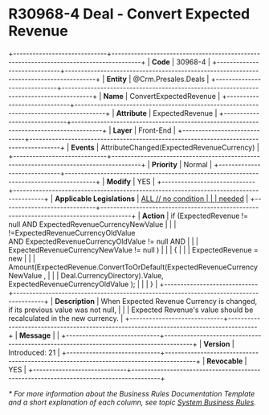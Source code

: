﻿---
erp.type: front-end-business-rule
erp.entity: Crm.Presales.Deals
---

# R30968-4 Deal - Convert Expected Revenue
+-----------------------------+---------------------------------------------------------------------------------------+
| **Code**                    | 30968-4                                                                               |
+-----------------------------+---------------------------------------------------------------------------------------+
| **Entity**                  | @Crm.Presales.Deals                                                                                  |
+-----------------------------+---------------------------------------------------------------------------------------+
| **Name**                    | ConvertExpectedRevenue                                                                |
+-----------------------------+---------------------------------------------------------------------------------------+
| **Attribute**               | ExpectedRevenue                                                                       |
+-----------------------------+---------------------------------------------------------------------------------------+
| **Layer**                   | Front-End                                                                             |
+-----------------------------+---------------------------------------------------------------------------------------+
| **Events**                  | AttributeChanged(ExpectedRevenueCurrency)                                             |
+-----------------------------+---------------------------------------------------------------------------------------+
| **Priority**                | Normal                                                                                |
+-----------------------------+---------------------------------------------------------------------------------------+
| **Modify**                  | YES                                                                                   |
+-----------------------------+---------------------------------------------------------------------------------------+
| **Applicable Legislations** | [ALL // no condition                                                                  |
|                             | needed](https://confluence.erp.net/display/techdoc/Country+Specific+Functionality)    |
+-----------------------------+---------------------------------------------------------------------------------------+
| **Action**                  | if (ExpectedRevenue != null AND ExpectedRevenueCurrencyNewValue                       |
|                             | !=ExpectedRevenueCurrencyOldValue AND ExpectedRevenueCurrencyOldValue != null AND     |
|                             | ExpectedRevenueCurrencyNewValue != null )                                             |
|                             | {                                                                                     |
|                             | ExpectedRevenue = new                                                                 |
|                             | Amount(ExpectedRevenue.ConvertToOrDefault(ExpectedRevenueCurrencyNewValue ,           |
|                             | Deal.CurrencyDirectory).Value, ExpectedRevenueCurrencyOldValue );                     |
|                             | }                                                                                     |
+-----------------------------+---------------------------------------------------------------------------------------+
| **Description**             | When Expected Revenue Currency is changed, if its previous value was not null,        |
|                             | Expected Revenue\'s value should be recalculated in the new currency.                 |
+-----------------------------+---------------------------------------------------------------------------------------+
| **Message**                 |                                                                                       |
+-----------------------------+---------------------------------------------------------------------------------------+
| **Version**                 | Introduced: 21                                                                        |
+-----------------------------+---------------------------------------------------------------------------------------+
| **Revocable**               | YES                                                                                   |
+-----------------------------+---------------------------------------------------------------------------------------+

*\* For more information about the Business Rules Documentation Template and a short explanation of each column, see
topic [System Business Rules](../templates/template-description-system-business-rules.md).*

  

  
